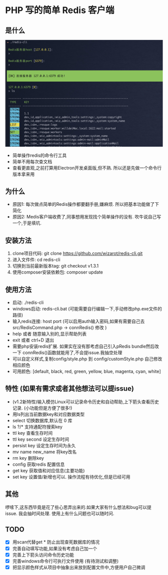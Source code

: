 # PHP 写的简单 Redis 客户端

## 是什么

![image](doc/pic1.jpg)

 - 简单操作redis的命令行工具
 - 简单不用每次查文档
 - 查看更直观,之前打算用Electron开发桌面版,但不熟. 所以还是先做一个命令行版本拿来用

## 为什么
 
 - 原因1: 每次做点简单的Redis操作都要翻手册,嫌麻烦. 所以把基本功能做了下简化
 - 原因2: Medis客户端收费了,同事想用发现找个简单操作的没有. 吹牛说自己写一个,于是填坑. 

## 安装方法
  1. clone项目代码:  git clone https://github.com/wizarot/redis-cli.git
  2. 进入文件件:  cd redis-cli
  3. 切换到当前最新版本tag:  git checkout v1.3.1
  4. 使用composer安装依赖包: composer update

## 使用方法
 - 启动: ./redis-cli
 - windows启动: redis-cli.bat (可能需要自行编辑一下,手动修改php.exe文件的路径)
 - 输入redis连接: host port (可以启用auth输入密码,如果有需要自己去src/RedisCommand.php -> connRedis() 修改 )
 - help 或者 随意输入别的,显示帮助列表
 - exit 或者 ctrl+D 退出
 - 需要php安装redis扩展. 如果实在没有那考虑自己引入pRedis bundle然后改一下 connRedis()函数就能用了,不会提issue.我抽空处理
 - 可以自定义样式,复制config/style.php 到 config/customStyle.php 自己修改相应颜色
 - 可用颜色: [default, black, red, green, yellow, blue, magenta, cyan, white]
 
 ## 特性 (如果有需求或者其他想法可以提issue)
 - (v1.2新特性)输入模仿Linux可以记录命令历史和自动帮助,上下箭头查看历史记录. (小功能但是方便了很多!)
 - 用ls列出当前数据key和对应数据类型
 - select 切换数据库,默认在 0 库
 - ls ?/* 支持通配符搜索key
 - ttl key 查看生存时间
 - ttl key second 设定生存时间
 - persist key 设定生存时间为永久
 - mv name new_name 将key改名
 - rm key 删除key
 - config 获取redis 配置信息
 - get key 获取值和对应信息(主要功能)
 - set key 设置值/新增也可以. 操作流程有待优化,但是已经可用
 
 ## 其他
 
 啰嗦下,这东西毕竟是花了些心思弄出来的.如果大家有什么想法和bug可以提issue. 我会抽时间处理.
 使用上有什么问题也可以随时问.
 
 ## TODO

  - [x] 用scan代替get * 防止出现查死数据库的情况
  - [x] 完善自动填写功能,如果没有考虑自己加一个
  - [x] 完善上下箭头访问命令历史功能
  - [x] 完善windows命令行可执行文件使用 (有待测试和调整)
  - [x] 把显示颜色样式从项目中抽象出来放到配置文件中,方便用户自己微调

